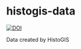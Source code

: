 # histogis-data

[![DOI](https://zenodo.org/badge/DOI/10.5281/zenodo.2615387.svg)](https://doi.org/10.5281/zenodo.2615387)

Data created by HistoGIS
